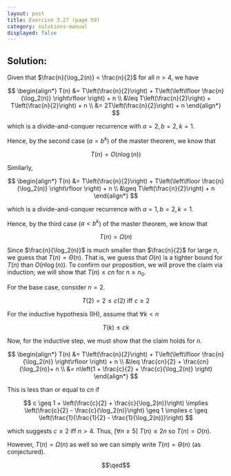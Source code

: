 ```yaml
---
layout: post
title: Exercise 3.27 (page 59)
category: solutions-manual
displayed: false
---
```


## Solution:

Given that $\frac{n}{\log_2(n)} < \frac{n}{2}$ for all $n > 4$, we have

$$
    \begin{align*}
        T(n) &= T\left(\frac{n}{2}\right) + T\left(\left\lfloor \frac{n}{\log_2(n)} \right\rfloor \right) + n \\
        &\leq T\left(\frac{n}{2}\right) + T\left(\frac{n}{2}\right) + n \\
        &= 2T\left(\frac{n}{2}\right) + n
    \end{align*}
$$

which is a divide-and-conquer recurrence with $a = 2, b = 2, k = 1$. 

Hence, by the second case ($a = b^k$) of the master theorem, we know that

$$
    T(n) = O(n\log(n))
$$

Similarly,

$$
    \begin{align*}
        T(n) &= T\left(\frac{n}{2}\right) + T\left(\left\lfloor \frac{n}{\log_2(n)} \right\rfloor \right) + n \\
        &\geq T\left(\frac{n}{2}\right) + n
    \end{align*}
$$

which is a divide-and-conquer recurrence with $a = 1, b = 2, k = 1$. 

Hence, by the third case ($a < b^k$) of the master theorem, we know that

$$
    T(n) = \Omega(n)
$$

Since $\frac{n}{\log_2(n)}$ is much smaller than $\frac{n}{2}$ for large $n$, we guess that $T(n) = \Theta(n)$. That is, we guess that $O(n)$ is a tighter bound for $T(n)$ than $O(n\log(n))$. To confirm our proposition, we will prove the claim via induction; we will show that $T(n) \leq cn$ for $n \geq n_0$. 

For the base case, consider $n = 2$. 

$$
    T(2) = 2 \leq c(2) \text{ iff } c \geq 2
$$

For the inductive hypothesis (IH), assume that $\forall k < n$

$$
    T(k) \leq ck
$$

Now, for the inductive step, we must show that the claim holds for $n$.

$$
    \begin{align*}
        T(n) &= T\left(\frac{n}{2}\right) + T\left(\left\lfloor \frac{n}{\log_2(n)} \right\rfloor \right) + n \\
        &\leq \frac{cn}{2} + \frac{cn}{\log_2(n)}+ n \\
        &= n\left(1 + \frac{c}{2} + \frac{c}{\log_2(n)} \right)
    \end{align*}
$$

This is less than or equal to $cn$ if

$$
    c \geq 1 + \left(\frac{c}{2} + \frac{c}{\log_2(n)}\right) \implies \left(\frac{c}{2} - \frac{c}{\log_2(n)}\right) \geq 1 \implies c \geq \left(\frac{1}{\frac{1}{2} - \frac{1}{\log_2(n)}}\right)
$$

which suggests $c \geq 2$ iff $n > 4$. Thus, $\left[\forall n \geq 5\right]\ T(n) \leq 2n$ so $T(n) = O(n)$.

However, $T(n) = \Omega(n)$ as well so we can simply write $T(n) = \Theta(n)$ (as conjectured). 

$$\qed$$